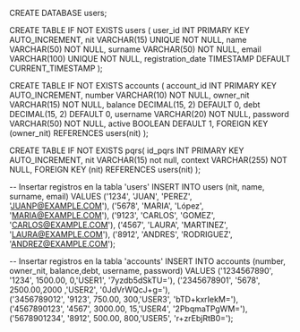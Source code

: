 CREATE DATABASE users;

CREATE TABLE IF NOT EXISTS users (
user_id INT PRIMARY KEY AUTO_INCREMENT,
nit VARCHAR(15) UNIQUE NOT NULL,
name VARCHAR(50) NOT NULL,
surname VARCHAR(50) NOT NULL,
email VARCHAR(100) UNIQUE NOT NULL,
registration_date TIMESTAMP DEFAULT CURRENT_TIMESTAMP
);

CREATE TABLE IF NOT EXISTS accounts (
account_id INT PRIMARY KEY AUTO_INCREMENT,
number VARCHAR(10) NOT NULL,
owner_nit VARCHAR(15) NOT NULL,
balance DECIMAL(15, 2) DEFAULT 0,
debt DECIMAL(15, 2) DEFAULT 0,
username VARCHAR(20) NOT NULL,
password VARCHAR(50) NOT NULL,
active BOOLEAN DEFAULT 1,
FOREIGN KEY (owner_nit) REFERENCES users(nit)
);

CREATE TABLE IF NOT EXISTS pqrs(
id_pqrs INT PRIMARY KEY AUTO_INCREMENT,
nit VARCHAR(15) not null,
context VARCHAR(255) NOT NULL,
FOREIGN KEY (nit) REFERENCES users(nit)
);

-- Insertar registros en la tabla 'users'
INSERT INTO users (nit, name, surname, email) VALUES
('1234', 'JUAN', 'PEREZ', 'JUANP@EXAMPLE.COM'),
('5678', 'MARIA', 'López', 'MARIA@EXAMPLE.COM'),
('9123', 'CARLOS', 'GOMEZ', 'CARLOS@EXAMPLE.COM'),
('4567', 'LAURA', 'MARTINEZ', 'LAURA@EXAMPLE.COM'),
('8912', 'ANDRES', 'RODRIGUEZ', 'ANDREZ@EXAMPLE.COM');

-- Insertar registros en la tabla 'accounts'
INSERT INTO accounts (number, owner_nit, balance,debt, username, password) VALUES
('1234567890', '1234', 1500.00, 0,'USER1', '7yzdb5dSkTU='),
('2345678901', '5678', 2500.00,2000 ,'USER2', '0JdVrWQcJ+g='),  
('3456789012', '9123', 750.00, 300,'USER3', 'bTD+kxrIekM='),  
('4567890123', '4567', 3000.00, 15,'USER4', '2PbqmaTPgWM='),   
('5678901234', '8912', 500.00, 800,'USER5', 'r+zrEbjRtB0='); 